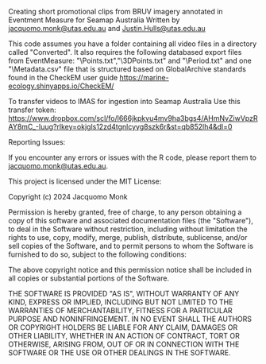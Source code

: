 Creating short promotional clips from BRUV imagery annotated in Eventment Measure for Seamap Australia
Written by jacquomo.monk@utas.edu.au and Justin.Hulls@utas.edu.au

This code assumes you have a folder containing all video files in a directory called "Converted". It also requires the following databased export files from EventMeasure: "\\Points.txt","\\3DPoints.txt" and "\\Period.txt" and one "\\Metadata.csv" file that is structured based on GlobalArchive standards found in the CheckEM user guide https://marine-ecology.shinyapps.io/CheckEM/

To transfer videos to IMAS for ingestion into Seamap Australia 
Use this transfer token: https://www.dropbox.com/scl/fo/l666jkpkvu4mv9ha3bgs4/AHmNvZiwVpzRAY8mC_-Iuug?rlkey=okjgls12zd4tgnlcyyg8szk6r&st=qb852lh4&dl=0


Reporting Issues:

If you encounter any errors or issues with the R code, please report them to jacquomo.monk@utas.edu.au.

This project is licensed under the MIT License:

Copyright (c) 2024 Jacquomo Monk

Permission is hereby granted, free of charge, to any person obtaining a copy of this software and associated documentation files (the "Software"), to deal in the Software without restriction, including without limitation the rights to use, copy, modify, merge, publish, distribute, sublicense, and/or sell copies of the Software, and to permit persons to whom the Software is furnished to do so, subject to the following conditions:

The above copyright notice and this permission notice shall be included in all copies or substantial portions of the Software.

THE SOFTWARE IS PROVIDED "AS IS", WITHOUT WARRANTY OF ANY KIND, EXPRESS OR IMPLIED, INCLUDING BUT NOT LIMITED TO THE WARRANTIES OF MERCHANTABILITY, FITNESS FOR A PARTICULAR PURPOSE AND NONINFRINGEMENT. IN NO EVENT SHALL THE AUTHORS OR COPYRIGHT HOLDERS BE LIABLE FOR ANY CLAIM, DAMAGES OR OTHER LIABILITY, WHETHER IN AN ACTION OF CONTRACT, TORT OR OTHERWISE, ARISING FROM, OUT OF OR IN CONNECTION WITH THE SOFTWARE OR THE USE OR OTHER DEALINGS IN THE SOFTWARE.
